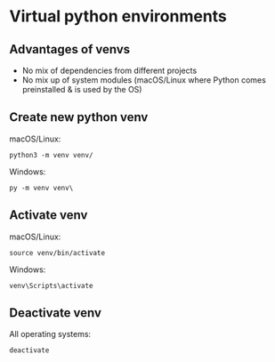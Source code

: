 # Virtual python environments

## Advantages of venvs
- No mix of dependencies from different projects
- No mix up of system modules (macOS/Linux where Python comes preinstalled & is used by the OS)

## Create new python venv
macOS/Linux:
```shell
python3 -m venv venv/
```

Windows:
```shell
py -m venv venv\
```

## Activate venv

macOS/Linux:
```shell
source venv/bin/activate
```

Windows:
```shell
venv\Scripts\activate
```

## Deactivate venv
All operating systems:
```shell
deactivate
```
